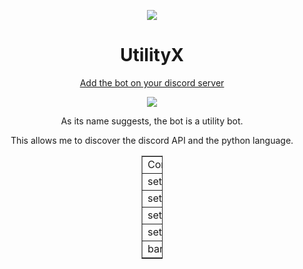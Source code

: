 <p align="center"><img src ="https://media.discordapp.net/attachments/821082320999022613/875089836871127040/utilityx.png"/></p>

<h1 align="center"> UtilityX</h1>

<p align="center"><a href="https://discord.com/oauth2/authorize?client_id=752838253706608680&scope=bot&permissions=8&response_type=code&redirect_uri=http://utilityx.fr/discord/callback">Add the bot on your discord server</a></p>

<p align="center"><img src ="https://img.shields.io/discord/712641335508598794?style=plastic"/></p>
<p align="center">
As its name suggests, the bot is a utility bot. </p>
<p align="center">
This allows me to discover the discord API and the python language.</p>
<p align="center">
<table style="width: 34px;" border="1" cellpadding="1" align="center">
<tbody>
<tr>
<td style="width: 38.4062px;">Command</td>
<td style="width: 10px;">Description&nbsp;</td>
</tr>
<tr>
<td style="width: 38.4062px;">setlang</td>
<td style="width: 10px;">&nbsp;</td>
</tr>
<tr>
<td style="width: 38.4062px;">setprefix</td>
<td style="width: 10px;">&nbsp;</td>
</tr>
<tr>
<td style="width: 38.4062px;">setrolebanstaff</td>
<td style="width: 10px;">&nbsp;</td>
</tr>
<tr>
<td style="width: 38.4062px;">setrolebanplayer</td>
<td style="width: 10px;">&nbsp;</td>
</tr>
<tr>
<td style="width: 38.4062px;">ban</td>
<td style="width: 10px;">&nbsp;</td>
</tr>
</tbody>
</table>
</p>
